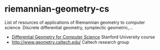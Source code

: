 # riemannian-geometry-cs
List of resources of applications of Riemannian geometry to computer science. Discrete differential geometry, symplectic geometric,...


* [Differential Geometry for Computer Science](https://graphics.stanford.edu/courses/cs468-13-spring/) Stanford University course
* http://www.geometry.caltech.edu/ Caltech research group
